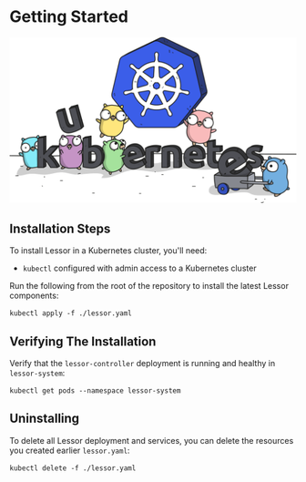# Getting Started

<p align="center">
  <img src="./images/gophers/kubernetes_word.png" width="600">
</p>

## Installation Steps

To install Lessor in a Kubernetes cluster, you'll need:

- `kubectl` configured with admin access to a Kubernetes cluster

Run the following from the root of the repository to install the latest Lessor components:

```
kubectl apply -f ./lessor.yaml
```

## Verifying The Installation

Verify that the `lessor-controller` deployment is running and healthy in `lessor-system`:

```
kubectl get pods --namespace lessor-system
```

## Uninstalling

To delete all Lessor deployment and services, you can delete the resources you created earlier `lessor.yaml`:

```
kubectl delete -f ./lessor.yaml
```
